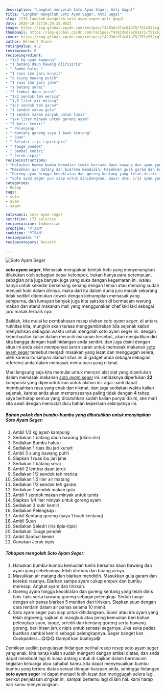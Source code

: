```yaml
---
description: "Langkah mengolah Soto Ayam Seger, Anti Gagal"
title: "Langkah mengolah Soto Ayam Seger, Anti Gagal"
slug: 1239-langkah-mengolah-soto-ayam-seger-anti-gagal
date: 2020-10-31T16:30:33.952Z
image: https://img-global.cpcdn.com/recipes/f4293dcd7ac81a75/751x532cq70/soto-ayam-seger-foto-resep-utama.jpg
thumbnail: https://img-global.cpcdn.com/recipes/f4293dcd7ac81a75/751x532cq70/soto-ayam-seger-foto-resep-utama.jpg
cover: https://img-global.cpcdn.com/recipes/f4293dcd7ac81a75/751x532cq70/soto-ayam-seger-foto-resep-utama.jpg
author: Herbert Stone
ratingvalue: 4.2
reviewcount: 8
recipeingredient:
- "1/2 kg ayam kampung"
- "1 batang daun bawang diirisiris"
- " Bumbu halus "
- "1 ruas ibu jari kunyit"
- "5 siung bawang putih"
- "1 ruas ibu jari jahe"
- "1 batang serai"
- "2 lembar daun jeruk"
- "1/2 sendok teh merica"
- "1,5 liter air matang"
- "1/2 sendok teh garam"
- "1 sendok makan gula"
- "1 sendok makan minyak untuk tumis"
- "1/4 liter minyak untuk goreng ayam"
- "3 butir kemiri"
- " Pelengkap "
- " Kentang goreng saya 1 buah kentang"
- " Suun"
- " Seledri iris tipistipis"
- " Tauge pendek"
- " Sambal kemiri"
- " Jeruk nipis"
recipeinstructions:
- "Haluskan bumbu-bumbu kemudian tumis bersama daun bawang dan ayam yang sebelumnya telah direbus dan buang airnya"
- "Masukkan air matang dan biarkan mendidih. Masukkan gula garam dan koreksi rasanya. Biarkan sampe ayam cukup empuk dan bumbu meresap. Angkat ayam dan tiriskan."
- "Goreng ayam hingga kecoklatan dan goreng kentang yang telah diiris tipis-tipis serta bawang goreng sebagai pelengkap. Seduh taoge dengan air panas biarkan 5 menitan dan tiriskan. Siapkan suun dengan cara rendam dalam air panas selama 10 menit."
- "Soto ayam seger pun siap untuk dihidangkan. Suwir atau iris ayam yang telah digoreng, sajikan di mangkuk atau piring kemudian beri bahan pelengkap suun, taoge, seledri dan kentang goreng serta bawang goreng, beri irisan jeruk nipis untuk sensasi segarnya. Jika suka pedas buatkan sambal kemiri sebagai pelengkapnya. Seger banget kan Cookpaders...😋😋😋 Gampil kan buatnya😁"
categories:
- Resep
tags:
- soto
- ayam
- seger

katakunci: soto ayam seger 
nutrition: 173 calories
recipecuisine: Indonesian
preptime: "PT38M"
cooktime: "PT54M"
recipeyield: "1"
recipecategory: Dessert

---
```



![Soto Ayam Seger](https://img-global.cpcdn.com/recipes/f4293dcd7ac81a75/751x532cq70/soto-ayam-seger-foto-resep-utama.jpg)

<b><i>soto ayam seger</i></b>, Memasak merupakan bentuk hobi yang menyenangkan dilakukan oleh sebagian besar kelompok. bukan hanya para perempuan, sebagian pria juga banyak juga yang suka dengan kegemaran ini. walau hanya untuk sekedar bersenang senang dengan teman atau memang sudah menjadi hobi dalam dirinya. maka dari itu dalam dunia juru masak sekarang tidak sedikit ditemukan cowok dengan ketrampilan memasak yang sempurna, dan lumayan banyak juga kita saksikan di bermacam warung makan dan stand makanan mall yang menggunakan chef laki laki sebagai juru masak terbaik nya.

Baiklah, kita mulai ke pembahasan resep olahan <i>soto ayam seger</i>. di antara rutinitas kita, mungkin akan terasa menggembirakan bila sejenak kalian menyisihkan sebagian waktu untuk mengolah soto ayam seger ini. dengan keberhasilan kalian dalam meracik makanan tersebut, akan menjadikan diri kita bangga dengan hasil hidangan anda sendiri. dan juga disini dengan situs ini anda akan mempunyai saran saran untuk memasak makanan <u>soto ayam seger</u> tersebut menjadi masakan yang lezat dan menggugah selera, oleh karena itu simpan alamat situs ini di gadget anda sebagai sebagian referensi anda dalam memasak menu baru yang nikmat.




Mari langsung saja kita memulai untuk mencari alat alat yang diperlukan dalam memasak makanan <u><i>soto ayam seger</i></u> ini. setidaknya diperlukan <b>22</b> komposisi yang diperuntuk kan untuk olahan ini. agar nanti dapat membuahkan rasa yang enak dan nikmat. dan juga sediakan waktu kalian sejenak, karena anda akan memprosesnya paling tidak dengan <b>4</b> tahap. saya berharap semua yang dibutuhkan sudah kalian punyai disini, oke mari kita awali dengan mencatat dulu bahan keperluan selanjutnya ini.

<!--inarticleads1-->

##### Bahan pokok dan bumbu-bumbu yang dibutuhkan untuk menyiapkan Soto Ayam Seger:

1. Ambil 1/2 kg ayam kampung
1. Sediakan 1 batang daun bawang (diiris-iris)
1. Sediakan  Bumbu halus :
1. Sediakan 1 ruas ibu jari kunyit
1. Ambil 5 siung bawang putih
1. Siapkan 1 ruas ibu jari jahe
1. Sediakan 1 batang serai
1. Ambil 2 lembar daun jeruk
1. Sediakan 1/2 sendok teh merica
1. Sediakan 1,5 liter air matang
1. Sediakan 1/2 sendok teh garam
1. Sediakan 1 sendok makan gula
1. Ambil 1 sendok makan minyak untuk tumis
1. Siapkan 1/4 liter minyak untuk goreng ayam
1. Sediakan 3 butir kemiri
1. Sediakan  Pelengkap :
1. Ambil  Kentang goreng (saya 1 buah kentang)
1. Ambil  Suun
1. Sediakan  Seledri (iris tipis-tipis)
1. Sediakan  Tauge pendek
1. Ambil  Sambal kemiri
1. Gunakan  Jeruk nipis




<!--inarticleads2-->

##### Tahapan mengolah Soto Ayam Seger:

1. Haluskan bumbu-bumbu kemudian tumis bersama daun bawang dan ayam yang sebelumnya telah direbus dan buang airnya
1. Masukkan air matang dan biarkan mendidih. Masukkan gula garam dan koreksi rasanya. Biarkan sampe ayam cukup empuk dan bumbu meresap. Angkat ayam dan tiriskan.
1. Goreng ayam hingga kecoklatan dan goreng kentang yang telah diiris tipis-tipis serta bawang goreng sebagai pelengkap. Seduh taoge dengan air panas biarkan 5 menitan dan tiriskan. Siapkan suun dengan cara rendam dalam air panas selama 10 menit.
1. Soto ayam seger pun siap untuk dihidangkan. Suwir atau iris ayam yang telah digoreng, sajikan di mangkuk atau piring kemudian beri bahan pelengkap suun, taoge, seledri dan kentang goreng serta bawang goreng, beri irisan jeruk nipis untuk sensasi segarnya. Jika suka pedas buatkan sambal kemiri sebagai pelengkapnya. Seger banget kan Cookpaders...😋😋😋 Gampil kan buatnya😁




Demikian sedikit pengulasan hidangan perihal resep resep <u>soto ayam seger</u> yang enak. kita harap kalian sudah mengerti dengan artikel diatas, dan anda dapat membuat lagi di masa datang untuk di sajikan dalam bermacam kegiatan keluarga atau sahabat kamu. kita dapat menyesuaikan bumbu bumbu yang tertera diatas sesuai dengan harapan anda, sehingga hidangan <b>soto ayam seger</b> ini dapat menjadi lebih lezat dan menggugah selera lagi. berikut penjelasan singkat ini, sampai bertemu lagi di lain hal. kami harap hari kamu menyenangkan.
